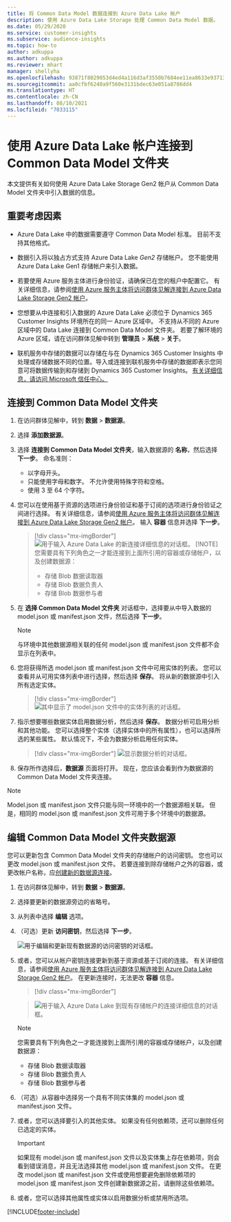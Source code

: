 ```yaml
---
title: 将 Common Data Model 数据连接到 Azure Data Lake 帐户
description: 使用 Azure Data Lake Storage 处理 Common Data Model 数据。
ms.date: 05/29/2020
ms.service: customer-insights
ms.subservice: audience-insights
ms.topic: how-to
author: adkuppa
ms.author: adkuppa
ms.reviewer: mhart
manager: shellyha
ms.openlocfilehash: 93871f8029053d4ed4a116d3af3550b7684ee11ea8633e937138245e193a44e6
ms.sourcegitcommit: aa0cfbf6240a9f560e3131bdec63e051a8786dd4
ms.translationtype: HT
ms.contentlocale: zh-CN
ms.lasthandoff: 08/10/2021
ms.locfileid: "7033115"
---
```

# <a name="connect-to-a-common-data-model-folder-using-an-azure-data-lake-account"></a>使用 Azure Data Lake 帐户连接到 Common Data Model 文件夹

本文提供有关如何使用 Azure Data Lake Storage Gen2 帐户从 Common Data Model 文件夹中引入数据的信息。

## <a name="important-considerations"></a>重要考虑因素

- Azure Data Lake 中的数据需要遵守 Common Data Model 标准。 目前不支持其他格式。

- 数据引入将以独占方式支持 Azure Data Lake *Gen2* 存储帐户。 您不能使用 Azure Data Lake Gen1 存储帐户来引入数据。

- 若要使用 Azure 服务主体进行身份验证，请确保已在您的租户中配置它。 有关详细信息，请参阅[使用 Azure 服务主体将访问群体见解连接到 Azure Data Lake Storage Gen2 帐户](connect-service-principal.md)。

- 您想要从中连接和引入数据的 Azure Data Lake 必须位于 Dynamics 365 Customer Insights 环境所在的同一 Azure 区域中。 不支持从不同的 Azure 区域中的 Data Lake 连接到 Common Data Model 文件夹。 若要了解环境的 Azure 区域，请在访问群体见解中转到 **管理员** > **系统** > **关于**。

- 联机服务中存储的数据可以存储在与在 Dynamics 365 Customer Insights 中处理或存储数据不同的位置。导入或连接到联机服务中存储的数据即表示您同意可将数据传输到和存储到 Dynamics 365 Customer Insights。 [有关详细信息，请访问 Microsoft 信任中心。](https://www.microsoft.com/trust-center)

## <a name="connect-to-a-common-data-model-folder"></a>连接到 Common Data Model 文件夹

1. 在访问群体见解中，转到 **数据** > **数据源**。

1. 选择 **添加数据源**。

1. 选择 **连接到 Common Data Model 文件夹**，输入数据源的 **名称**，然后选择 **下一步**。 命名准则： 
   - 以字母开头。
   - 只能使用字母和数字。 不允许使用特殊字符和空格。
   - 使用 3 至 64 个字符。

1. 您可以在使用基于资源的选项进行身份验证和基于订阅的选项进行身份验证之间进行选择。 有关详细信息，请参阅[使用 Azure 服务主体将访问群体见解连接到 Azure Data Lake Storage Gen2 帐户](connect-service-principal.md)。 输入 **容器** 信息并选择 **下一步**。
   > [!div class="mx-imgBorder"]
   > ![用于输入 Azure Data Lake 的新连接详细信息的对话框。](media/enter-new-storage-details.png)
   > [!NOTE]
   > 您需要具有下列角色之一才能连接到上面所引用的容器或存储帐户，以及创建数据源：
   >  - 存储 Blob 数据读取器
   >  - 存储 Blob 数据负责人
   >  - 存储 Blob 数据参与者

1. 在 **选择 Common Data Model 文件夹** 对话框中，选择要从中导入数据的 model.json 或 manifest.json 文件，然后选择 **下一步**。
   > [!NOTE]
   > 与环境中其他数据源相关联的任何 model.json 或 manifest.json 文件都不会显示在列表中。

1. 您将获得所选 model.json 或 manifest.json 文件中可用实体的列表。 您可以查看并从可用实体列表中进行选择，然后选择 **保存**。 将从新的数据源中引入所有选定实体。
   > [!div class="mx-imgBorder"]
   > ![其中显示了 model.json 文件中的实体列表的对话框。](media/review-entities.png)

8. 指示想要哪些数据实体启用数据分析，然后选择 **保存**。 数据分析可启用分析和其他功能。 您可以选择整个实体（选择实体中的所有属性），也可以选择所选的某些属性。 默认情况下，不会为数据分析启用任何实体。
   > [!div class="mx-imgBorder"]
   > ![显示数据分析的对话框。](media/dataprofiling-entities.png)

9. 保存所作选择后，**数据源** 页面将打开。 现在，您应该会看到作为数据源的 Common Data Model 文件夹连接。

> [!NOTE]
> Model.json 或 manifest.json 文件只能与同一环境中的一个数据源相关联。 但是，相同的 model.json 或 manifest.json 文件可用于多个环境中的数据源。

## <a name="edit-a-common-data-model-folder-data-source"></a>编辑 Common Data Model 文件夹数据源

您可以更新包含 Common Data Model 文件夹的存储帐户的访问密钥。 您也可以更改 model.json 或 manifest.json 文件。 若要连接到除存储帐户之外的容器，或更改帐户名称，应[创建新的数据源连接](#connect-to-a-common-data-model-folder)。

1. 在访问群体见解中，转到 **数据** > **数据源**。

2. 选择要更新的数据源旁边的省略号。

3. 从列表中选择 **编辑** 选项。

4. （可选）更新 **访问密钥**，然后选择 **下一步**。

   ![用于编辑和更新现有数据源的访问密钥的对话框。](media/edit-access-key.png)

5. 或者，您可以从帐户密钥连接更新到基于资源或基于订阅的连接。 有关详细信息，请参阅[使用 Azure 服务主体将访问群体见解连接到 Azure Data Lake Storage Gen2 帐户](connect-service-principal.md)。 在更新连接时，无法更改 **容器** 信息。
   > [!div class="mx-imgBorder"]

   > ![用于输入 Azure Data Lake 到现有存储帐户的连接详细信息的对话框。](media/enter-existing-storage-details.png)

   > [!NOTE]
   > 您需要具有下列角色之一才能连接到上面所引用的容器或存储帐户，以及创建数据源：
   >  - 存储 Blob 数据读取器
   >  - 存储 Blob 数据负责人
   >  - 存储 Blob 数据参与者


6. （可选）从容器中选择另一个具有不同实体集的 model.json 或 manifest.json 文件。

7. 或者，您可以选择要引入的其他实体。 如果没有任何依赖项，还可以删除任何已选定的实体。

   > [!IMPORTANT]
   > 如果现有 model.json 或 manifest.json 文件以及实体集上存在依赖项，则会看到错误消息，并且无法选择其他 model.json 或 manifest.json 文件。 在更改 model.json 或 manifest.json 文件或使用想要避免删除依赖项的 model.json 或 manifest.json 文件创建新数据源之前，请删除这些依赖项。

8. 或者，您可以选择其他属性或实体以启用数据分析或禁用所选项。   


[!INCLUDE[footer-include](../includes/footer-banner.md)]